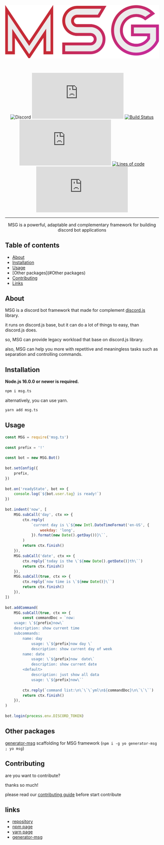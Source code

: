 <div align="center">
  <br />
  <p>
    <a href="https://github.com/abiriadev/MSG"><img src="https://github.com/abiriadev/MSG/blob/master/assets/msg_logo/MSG.png" width="546" alt="MSG" /></a>
  </p>
  <br />
  <p>

![Discord](https://img.shields.io/discord/687271752224735233?color=%235865f2&label=discord&logo=discord)
[![npm](https://img.shields.io/npm/v/msg.ts?color=%23E63A11&logo=npm)][2]
[![Build Status](https://travis-ci.com/abiriadev/MSG.svg?branch=master)](https://travis-ci.com/abiriadev/MSG)
[![npm](https://img.shields.io/npm/dt/msg.ts?color=%23db5d51)][2]
[![Lines of code](https://img.shields.io/tokei/lines/github.com/abiriadev/MSG)](https://github.com/abiriadev/MSG/pulse)
[![NPM](https://img.shields.io/npm/l/msg.ts?color=%238b51db)](https://opensource.org/licenses/MIT)

  </p>

---

  <p>
    MSG is a powerful, adaptable and complementary framework for building discord bot applications
  </p>
</div>

## Table of contents

-   [About](#about)
-   [Installation](#installation)
-   [Usage](#Usage)
-   [Other packages](#Other packages)
-   [Contributing](#contributing)
-   [Links](#links)

## About

MSG is a discord bot framework that made for complement [discord.js](https://github.com/discordjs/discord.js) library.

it runs on discord.js base, but it can do a lot of things to easy, than discord.js does.

so, MSG can provide legacy workload that base on discord.js library.

also, MSG can help you more with repetitive and meaningless tasks such as separation and controlling commands.

## Installation

**Node.js 16.0.0 or newer is required.**

```sh
npm i msg.ts
```

alternatively, you can use yarn.

```sh
yarn add msg.ts
```

## Usage

```js
const MSG = require('msg.ts')

const prefix = '!'

const bot = new MSG.Bot()

bot.setConfig({
    prefix,
})

bot.on('readyState', bot => {
    console.log(`${bot.user.tag} is ready!`)
})

bot.indent('now', [
    MSG.subCall('day', ctx => {
        ctx.reply(
            `current day is \`${new Intl.DateTimeFormat('en-US', {
                weekday: 'long',
            }).format(new Date().getDay())}\``,
        )
        return ctx.finish()
    }),
    MSG.subCall('date', ctx => {
        ctx.reply(`today is the \`${new Date().getDate()}th\``)
        return ctx.finish()
    }),
    MSG.subCall(true, ctx => {
        ctx.reply(`now time is \`${new Date()}\``)
        return ctx.finish()
    }),
])

bot.addCommand(
    MSG.subCall(true, ctx => {
        const commandDoc = `now:
    usage: \`${prefix}now\`
    description: show current time
    subcommands:
        name: day
            usage: \`${prefix}now day \`
            description: show current day of week
        name: date
            usage: \`${prefix}now  date\`
            description: show current date
        <default>
            description: just show all data
            usage: \`${prefix}now\``

        ctx.reply(`command list:\n\`\`\`yml\n${commandDoc}\n\`\`\``)
        return ctx.finish()
    }),
)

bot.login(process.env.DISCORD_TOKEN)
```

## Other packages

[generator-msg](https://github.com/abiriadev/generator-msg) scaffolding for MSG framework (`npm i -g yo generator-msg ; yo msg`)

## Contributing

are you want to contribute?

thanks so much!

please read our [contributing guide](./CONTRIBUTING.md) before start contribute

## links

- [repository][1]
- [npm page][2]
- [yarn page](https://yarnpkg.com/package/msg.ts)
- [generator-msg](https://github.com/abiriadev/generator-msg)

[1]: https://github.com/abiriadev/MSG
[2]: https://www.npmjs.com/package/msg.ts